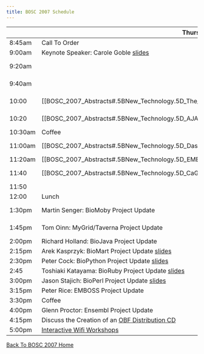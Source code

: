 ```yaml
---
title: BOSC 2007 Schedule
---
```


|         | Thursday July 19th                                                                                                                                                                                                                                                                   | Friday July 20th                                                                                                                                                                                                                                                                                                                                        |
|---------|--------------------------------------------------------------------------------------------------------------------------------------------------------------------------------------------------------------------------------------------------------------------------------------|---------------------------------------------------------------------------------------------------------------------------------------------------------------------------------------------------------------------------------------------------------------------------------------------------------------------------------------------------------|
| 8:45am  | Call To Order                                                                                                                                                                                                                                                                        | Call To Order                                                                                                                                                                                                                                                                                                                                           |
| 9:00am  | Keynote Speaker: Carole Goble [slides](http://www.slideshare.net/dullhunk/the-seven-deadly-sins-of-bioinformatics)                                                                                                                                                                   | \[\[BOSC\_2007\_Abstracts\#.5BOS\_Software.5D\_The\_ONDEX\_Data\_Integration\_Framework | \[OS Software\] Jan Taubert: The ONDEX Data Integration Framework\]\] [slides](http://www.slideshare.net/bosc/the-ondex-data-integration-framework)                                                                                                           |
| 9:20am  |                                                                                                                                                                                                                                                                                      | \[\[BOSC\_2007\_Abstracts\#.5BOS\_Software.5D\_CGEMS:\_An\_Open-Source\_caIntegrator\_Application\_to\_support\_Whole\_Genome\_Association\_Studies | \[OS Software\] Subhashree Madhavan: CGEMS: An Open-Source caIntegrator Application to support Whole Genome Association Studies\]\]                                                               |
| 9:40am  |                                                                                                                                                                                                                                                                                      | \[\[BOSC\_2007\_Abstracts\#.5BOS\_Software.5D\_Modware:\_An\_Object-Oriented\_Perl\_Interface\_to\_the\_Chado\_Schema | \[OS Software\] Eric Just: Modware: An Object-Oriented Perl Interface to the Chado Schema\]\] [slides](http://www.slideshare.net/bosc/modware)                                                                                  |
| 10:00   | \[\[BOSC\_2007\_Abstracts\#.5BNew\_Technology.5D\_The\_Galaxy\_Framework\_for\_Computational\_Biology\_Tool\_Integration | \[New Technology\] James Taylor: The Galaxy Framework for Computational Biology Tool Integration\]\] [slides](http://www.slideshare.net/bosc/galaxy)      | \[\[BOSC\_2007\_Abstracts\#.5BOS\_Software.5D\_XRATE:\_Scheme-y\_trees.2C\_phylo-HMMs\_and\_phylo-grammars | \[OS Software\] Ian Holmes: XRATE: Scheme-y trees, phylo-HMMs and phylo-grammars\]\]                                                                                                                                                       |
| 10:20   | \[\[BOSC\_2007\_Abstracts\#.5BNew\_Technology.5D\_AJAX\_GBrowse:\_Community\_Genome\_Annotation\_Made\_Easy | \[New Technology\] Mitch Skinner: AJAX GBrowse: Community Genome Annotation Made Easy\]\] [slides](http://genome.biowiki.org/info/BOSC_2007/slides.html)               | \[\[BOSC\_2007\_Abstracts\#.5BOS\_Software.5D\_E-Cell\_3D:\_3-Dimensional\_Visualization\_Front-End\_for\_E-Cell\_Simulation\_Environment | \[OS Software\] Kazuharu Arakawa: E-Cell 3D: 3-Dimensional Visualization Front-End for E-Cell Simulation Environment\]\]                                                                                    |
| 10:30am | Coffee                                                                                                                                                                                                                                                                               | Coffee                                                                                                                                                                                                                                                                                                                                                  |
| 11:00am | \[\[BOSC\_2007\_Abstracts\#.5BNew\_Technology.5D\_Dasty2:\_A\_Web\_Client\_for\_Visualizing\_Protein\_Sequence\_Features | \[New Technology\] Rafael C. Jimenez: Dasty2: A Web Client for Visualizing Protein Sequence Features\]\] [slides](http://www.slideshare.net/bosc/dastyt2) | \[\[BOSC\_2007\_Abstracts\#.5BOS\_Software.5D\_XMLPipeDB:\_A\_Reusable.2C\_Open\_Source\_Tool\_Chain\_for\_Building\_Relational\_Databases\_from\_XML\_Sources | \[OS Software\] Kam Dahlquist: XMLPipeDB: A Reusable, Open Source Tool Chain for Building Relational Databases from XML Sources\]\] [slides](http://www.slideshare.net/bosc/xmlpipedb) |
| 11:20am | \[\[BOSC\_2007\_Abstracts\#.5BNew\_Technology.5D\_EMBRACE\_Web\_Services | \[New Technology\] Taavi Hupponen: EMBRACE Web Services\]\] [slides](http://www.slideshare.net/bosc/embrace-web-services)                                                                                 | \[\[BOSC\_2007\_Abstracts\#.5BSoftware\_Design\_And\_Engineering.5D\_An\_Open\_Source\_Framework\_for\_Teaching\_Bioinformatics | \[Software Design And Engineering\] Kam Dahlquist: An Open Source Framework for Teaching Bioinformatics\]\] [slides](http://www.slideshare.net/bosc/an-open-source-framework-for-teaching-bioinformatics)             |
| 11:40   | \[\[BOSC\_2007\_Abstracts\#.5BNew\_Technology.5D\_CaGrid\_Cancer\_Biomedical\_Informatics\_Grid | \[New Technology\] Krishnakant Shanbhag: CaGrid Cancer Biomedical Informatics Grid\]\] [slides](http://www.slideshare.net/bosc/cagrid-10-service-infrastructure)                   | \[\[BOSC\_2007\_Abstracts\#.5BSoftware\_Design\_And\_Engineering.5D\_Tools\_to\_Facilitate\_Large\_Scale\_Comparative\_Genomic\_Analysis | \[Software Design And Engineering\] James Taylor: Tools to Facilitate Large Scale Comparative Genomic Analysis\]\] <http://www.slideshare.net/bosc/software-engineering> slides\]                            |
| 11:50   |                                                                                                                                                                                                                                                                                      |                                                                                                                                                                                                                                                                                                                                                         |
| 12:00   | Lunch                                                                                                                                                                                                                                                                                | Lunch                                                                                                                                                                                                                                                                                                                                                   |
| 1:30pm  | Martin Senger: BioMoby Project Update                                                                                                                                                                                                                                                | \[Lightning Talk\] Eric Jain: beta.uniprot.org -- Another Piece of Life Sciences Infrastructure Built on Open Source Software                                                                                                                                                                                                                           |
| 1:45pm  | Tom Oinn: MyGrid/Taverna Project Update                                                                                                                                                                                                                                              | \[Lightning Talk\] Toshiaki Katayama -- Introduction of the Japanese Open Bio\* community [slides](http://open-bio.jp/archive/20070720_BOSC/BOSC2007-OBJ.pdf)                                                                                                                                                                                           |
| 2:00pm  | Richard Holland: BioJava Project Update                                                                                                                                                                                                                                              | \[Lightning Talk\] Kazuharu Arakawa -- G-Language Project                                                                                                                                                                                                                                                                                               |
| 2:15pm  | Arek Kasprzyk: BioMart Project Update [slides](http://www.slideshare.net/bosc/biomart-update)                                                                                                                                                                                        | \[Lightning Talk\] Henrik Abelsson: Mitrion-C Accellerated NCBI Blast Application                                                                                                                                                                                                                                                                       |
| 2:30pm  | Peter Cock: BioPython Project Update [slides](http://www.slideshare.net/bosc/biopython)                                                                                                                                                                                              | \[Lightning Talk\] Shawn Houston: The Compute Portal Project                                                                                                                                                                                                                                                                                            |
| 2:45    | Toshiaki Katayama: BioRuby Project Update [slides](http://bioruby.org/archive/doc/BR070719-bosc.pdf)                                                                                                                                                                                 | [ Interactive Wifi Workshops](BOSC_2007_Wifi_Workshops "wikilink")                                                                                                                                                                                                                                                                                      |
| 3:00pm  | Jason Stajich: BioPerl Project Update [slides](http://www.slideshare.net/bosc/bioperl-project-update)                                                                                                                                                                                | [ Interactive Wifi Workshops](BOSC_2007_Wifi_Workshops "wikilink")                                                                                                                                                                                                                                                                                      |
| 3:15pm  | Peter Rice: EMBOSS Project Update                                                                                                                                                                                                                                                    | [ Interactive Wifi Workshops](BOSC_2007_Wifi_Workshops "wikilink")                                                                                                                                                                                                                                                                                      |
| 3:30pm  | Coffee                                                                                                                                                                                                                                                                               | Coffee                                                                                                                                                                                                                                                                                                                                                  |
| 4:00pm  | Glenn Proctor: Ensembl Project Update                                                                                                                                                                                                                                                | [ Interactive Wifi Workshops](BOSC_2007_Wifi_Workshops "wikilink")                                                                                                                                                                                                                                                                                      |
| 4:15pm  | Discuss the Creation of an [ OBF Distribution CD](BOSC/liveCD "wikilink")                                                                                                                                                                                                            | [ Interactive Wifi Workshops](BOSC_2007_Wifi_Workshops "wikilink")                                                                                                                                                                                                                                                                                      |
| 5:00pm  | [ Interactive Wifi Workshops](BOSC_2007_Wifi_Workshops "wikilink")                                                                                                                                                                                                                   | [ Interactive Wifi Workshops](BOSC_2007_Wifi_Workshops "wikilink")                                                                                                                                                                                                                                                                                      |

  
[ Back To BOSC 2007 Home](BOSC_2007 "wikilink")
